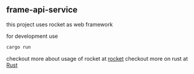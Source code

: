 ## frame-api-service
this project uses rocket as web framework

for development use 
```bash
cargo run
```

checkout more about usage of rocket at [rocket](https://rocket.rs/)
checkout more on rust at [Rust](https://www.rust-lang.org/)
